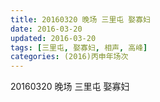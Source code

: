 ```yaml
---
title: 20160320 晚场 三里屯 娶寡妇
date: 2016-03-20
updated: 2016-03-20
tags: [三里屯, 娶寡妇, 相声, 高峰] 
categories: (2016)丙申年场次 
---
```

20160320 晚场 三里屯 娶寡妇
